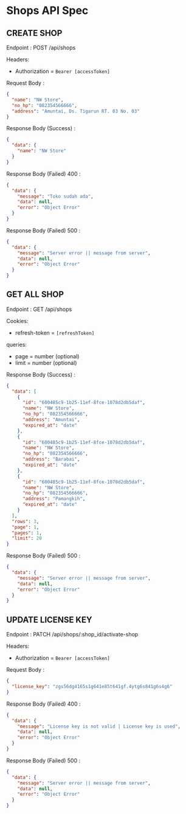 # Shops API Spec

## CREATE SHOP

Endpoint : POST /api/shops

Headers:

- Authorization = `Bearer [accessToken]`

Request Body :

```json
{
  "name": "NW Store",
  "no_hp": "082354566666",
  "address": "Amuntai, Ds. Tigarun RT. 03 No. 03"
}
```

Response Body (Success) :

```json
{
  "data": {
    "name": "NW Store"
  }
}
```

Response Body (Failed) 400 :

```json
{
  "data": {
    "message": "Toko sudah ada",
    "data": null,
    "error": "Object Error"
  }
}
```

Response Body (Failed) 500 :

```json
{
  "data": {
    "message": "Server error || message from server",
    "data": null,
    "error": "Object Error"
  }
}
```

## GET ALL SHOP

Endpoint : GET /api/shops

Cookies:

- refresh-token = `[refreshToken]`

queries:

- page = number (optional)
- limit = number (optional)

Response Body (Success) :

```json
{
  "data": [
    {
      "id": "600485c9-1b25-11ef-8fce-1078d2db5daf",
      "name": "NW Store",
      "no_hp": "082354566666",
      "address": "Amuntai",
      "expired_at": "date"
    },
    {
      "id": "600485c9-1b25-11ef-8fce-1078d2db5daf",
      "name": "NW Store",
      "no_hp": "082354566666",
      "address": "Barabai",
      "expired_at": "date"
    },
    {
      "id": "600485c9-1b25-11ef-8fce-1078d2db5daf",
      "name": "NW Store",
      "no_hp": "082354566666",
      "address": "Pamangkih",
      "expired_at": "date"
    }
  ],
  "rows": 3,
  "page": 1,
  "pages": 1,
  "limit": 20
}
```

Response Body (Failed) 500 :

```json
{
  "data": {
    "message": "Server error || message from server",
    "data": null,
    "error": "Object Error"
  }
}
```

## UPDATE LICENSE KEY

Endpoint : PATCH /api/shops/:shop_id/activate-shop

Headers:

- Authorization = `Bearer [accessToken]`

Request Body :

```json
{
  "license_key": "zgs56dg4165s1g641e85t641gf.4ytg6s841g6s4g6"
}
```

Response Body (Failed) 400 :

```json
{
  "data": {
    "message": "License key is not valid | License key is used",
    "data": null,
    "error": "Object Error"
  }
}
```

Response Body (Failed) 500 :

```json
{
  "data": {
    "message": "Server error || message from server",
    "data": null,
    "error": "Object Error"
  }
}
```
